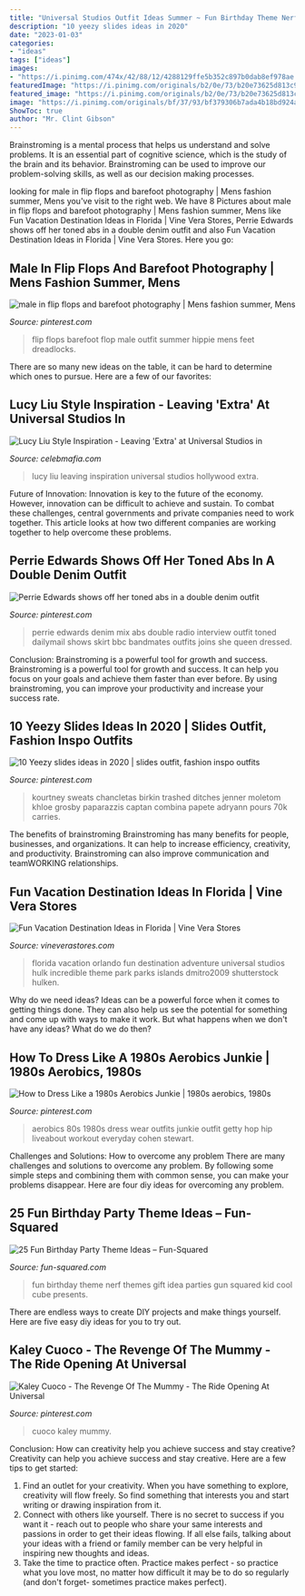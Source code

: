 ```yaml
---
title: "Universal Studios Outfit Ideas Summer ~ Fun Birthday Theme Nerf Themes Gift Idea Parties Gun Squared Kid Cool Cube Presents"
description: "10 yeezy slides ideas in 2020"
date: "2023-01-03"
categories:
- "ideas"
tags: ["ideas"]
images:
- "https://i.pinimg.com/474x/42/88/12/4288129ffe5b352c897b0dab8ef978ae.jpg"
featuredImage: "https://i.pinimg.com/originals/b2/0e/73/b20e73625d813c9947fa5500e42bfbe2.jpg"
featured_image: "https://i.pinimg.com/originals/b2/0e/73/b20e73625d813c9947fa5500e42bfbe2.jpg"
image: "https://i.pinimg.com/originals/bf/37/93/bf379306b7ada4b18bd924adc808e1c3.jpg"
ShowToc: true
author: "Mr. Clint Gibson"
---
```



Brainstroming is a mental process that helps us understand and solve problems. It is an essential part of cognitive science, which is the study of the brain and its behavior. Brainstroming can be used to improve our problem-solving skills, as well as our decision making processes.

	

		
looking for male in flip flops and barefoot photography | Mens fashion summer, Mens you've visit to the right web. We have 8 Pictures about male in flip flops and barefoot photography | Mens fashion summer, Mens like Fun Vacation Destination Ideas in Florida | Vine Vera Stores, Perrie Edwards shows off her toned abs in a double denim outfit and also Fun Vacation Destination Ideas in Florida | Vine Vera Stores. Here you go:
		
    
## Male In Flip Flops And Barefoot Photography | Mens Fashion Summer, Mens

<img loading=lazy src="https://i.pinimg.com/originals/b2/0e/73/b20e73625d813c9947fa5500e42bfbe2.jpg" onerror="this.onerror=null;this.src='https://tse4.mm.bing.net/th?id=OIP.4Y8e8RA8yTvU9LqC5audKgHaJ3&amp;pid=15.1';" alt="male in flip flops and barefoot photography | Mens fashion summer, Mens">

_Source: pinterest.com_

>flip flops barefoot flop male outfit summer hippie mens feet dreadlocks. 

	

There are so many new ideas on the table, it can be hard to determine which ones to pursue. Here are a few of our favorites: 

    
## Lucy Liu Style Inspiration - Leaving &#039;Extra&#039; At Universal Studios In

<img loading=lazy src="https://celebmafia.com/wp-content/uploads/2016/09/lucy-liu-style-inspiration-leaving-extra-at-universal-studios-in-hollywood-9-22-2016-4.jpg" onerror="this.onerror=null;this.src='https://tse3.mm.bing.net/th?id=OIP.VvifgFrdySn-pnUObrL4bgHaKd&amp;pid=15.1';" alt="Lucy Liu Style Inspiration - Leaving &#039;Extra&#039; at Universal Studios in">

_Source: celebmafia.com_

>lucy liu leaving inspiration universal studios hollywood extra. 

	

Future of Innovation:
Innovation is key to the future of the economy. However, innovation can be difficult to achieve and sustain. To combat these challenges, central governments and private companies need to work together. This article looks at how two different companies are working together to help overcome these problems.

    
## Perrie Edwards Shows Off Her Toned Abs In A Double Denim Outfit

<img loading=lazy src="https://i.pinimg.com/originals/46/e3/0d/46e30d8d8f35a31f0bcb3fe7b2093cac.jpg" onerror="this.onerror=null;this.src='https://tse4.mm.bing.net/th?id=OIP.thbKnpXHSofi14SpsOckswHaK5&amp;pid=15.1';" alt="Perrie Edwards shows off her toned abs in a double denim outfit">

_Source: pinterest.com_

>perrie edwards denim mix abs double radio interview outfit toned dailymail shows skirt bbc bandmates outfits joins she queen dressed. 

	

Conclusion: Brainstroming is a powerful tool for growth and success.
Brainstroming is a powerful tool for growth and success. It can help you focus on your goals and achieve them faster than ever before. By using brainstroming, you can improve your productivity and increase your success rate.

    
## 10 Yeezy Slides Ideas In 2020 | Slides Outfit, Fashion Inspo Outfits

<img loading=lazy src="https://i.pinimg.com/474x/42/88/12/4288129ffe5b352c897b0dab8ef978ae.jpg" onerror="this.onerror=null;this.src='https://tse4.mm.bing.net/th?id=OIP.J7ozvgvO9VEiOMFJhPAguAAAAA&amp;pid=15.1';" alt="10 Yeezy slides ideas in 2020 | slides outfit, fashion inspo outfits">

_Source: pinterest.com_

>kourtney sweats chancletas birkin trashed ditches jenner moletom khloe grosby paparazzis captan combina papete adryann pours 70k carries. 

	

The benefits of brainstroming
Brainstroming has many benefits for people, businesses, and organizations. It can help to increase efficiency, creativity, and productivity. Brainstroming can also improve communication and teamWORKING relationships.

    
## Fun Vacation Destination Ideas In Florida | Vine Vera Stores

<img loading=lazy src="http://vineverastores.com/wp-content/uploads/2017/05/VineVera-Fun-Vacation-Destination-Ideas-in-Florida-Theme-Park.jpg" onerror="this.onerror=null;this.src='https://tse2.mm.bing.net/th?id=OIP.iKkdlQlcCDigOaTj8nZk3QHaE8&amp;pid=15.1';" alt="Fun Vacation Destination Ideas in Florida | Vine Vera Stores">

_Source: vineverastores.com_

>florida vacation orlando fun destination adventure universal studios hulk incredible theme park parks islands dmitro2009 shutterstock hulken. 

	

Why do we need ideas?
Ideas can be a powerful force when it comes to getting things done. They can also help us see the potential for something and come up with ways to make it work. But what happens when we don't have any ideas? What do we do then?

    
## How To Dress Like A 1980s Aerobics Junkie | 1980s Aerobics, 1980s

<img loading=lazy src="https://i.pinimg.com/originals/55/f5/6a/55f56a7d20623d0aac27dfa3b26989bb.jpg" onerror="this.onerror=null;this.src='https://tse3.mm.bing.net/th?id=OIP.xhAVhHOSY0HI-DEcgtUOzAHaLV&amp;pid=15.1';" alt="How to Dress Like a 1980s Aerobics Junkie | 1980s aerobics, 1980s">

_Source: pinterest.com_

>aerobics 80s 1980s dress wear outfits junkie outfit getty hop hip liveabout workout everyday cohen stewart. 

	

Challenges and Solutions: How to overcome any problem
There are many challenges and solutions to overcome any problem. By following some simple steps and combining them with common sense, you can make your problems disappear. Here are four diy ideas for overcoming any problem.

    
## 25 Fun Birthday Party Theme Ideas – Fun-Squared

<img loading=lazy src="https://i1.wp.com/fun-squared.com/wp-content/uploads/2016/07/Birthdaypartythemeideasforkids.png?fit=850%2C850&amp;ssl=1" onerror="this.onerror=null;this.src='https://tse3.mm.bing.net/th?id=OIP.FyBFe5R9LNfsKtEwTuAbVgHaHa&amp;pid=15.1';" alt="25 Fun Birthday Party Theme Ideas – Fun-Squared">

_Source: fun-squared.com_

>fun birthday theme nerf themes gift idea parties gun squared kid cool cube presents. 

	

There are endless ways to create DIY projects and make things yourself. Here are five easy diy ideas for you to try out.

    
## Kaley Cuoco - The Revenge Of The Mummy - The Ride Opening At Universal

<img loading=lazy src="https://i.pinimg.com/originals/bf/37/93/bf379306b7ada4b18bd924adc808e1c3.jpg" onerror="this.onerror=null;this.src='https://tse4.mm.bing.net/th?id=OIP.artv2u1Bkrh4b5Gbklo3yQHaMf&amp;pid=15.1';" alt="Kaley Cuoco - The Revenge Of The Mummy - The Ride Opening At Universal">

_Source: pinterest.com_

>cuoco kaley mummy. 

	

Conclusion: How can creativity help you achieve success and stay creative?
Creativity can help you achieve success and stay creative. Here are a few tips to get started: 
1. Find an outlet for your creativity. When you have something to explore, creativity will flow freely. So find something that interests you and start writing or drawing inspiration from it. 
2. Connect with others like yourself. There is no secret to success if you want it - reach out to people who share your same interests and passions in order to get their ideas flowing. If all else fails, talking about your ideas with a friend or family member can be very helpful in inspiring new thoughts and ideas. 
3. Take the time to practice often. Practice makes perfect - so practice what you love most, no matter how difficult it may be to do so regularly (and don't forget- sometimes practice makes perfect).

